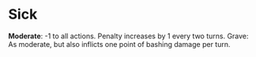 # Sick

**Moderate**: -1 to all actions. Penalty increases by 1 every two turns. Grave: As moderate, but also inflicts one point of bashing damage per turn.